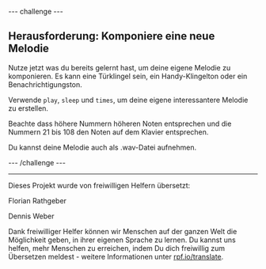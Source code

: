 --- challenge ---

## Herausforderung: Komponiere eine neue Melodie

Nutze jetzt was du bereits gelernt hast, um deine eigene Melodie zu komponieren. Es kann eine Türklingel sein, ein Handy-Klingelton oder ein Benachrichtigungston.

Verwende `play`, `sleep` und `times`, um deine eigene interessantere Melodie zu erstellen.

Beachte dass höhere Nummern höheren Noten entsprechen und die Nummern 21 bis 108 den Noten auf dem Klavier entsprechen.

Du kannst deine Melodie auch als .wav-Datei aufnehmen.

--- /challenge ---


***
Dieses Projekt wurde von freiwilligen Helfern übersetzt:

Florian Rathgeber

Dennis Weber

Dank freiwilliger Helfer können wir Menschen auf der ganzen Welt die Möglichkeit geben, in ihrer eigenen Sprache zu lernen. Du kannst uns helfen, mehr Menschen zu erreichen, indem Du dich freiwillig zum Übersetzen meldest - weitere Informationen unter [rpf.io/translate](https://rpf.io/translate).